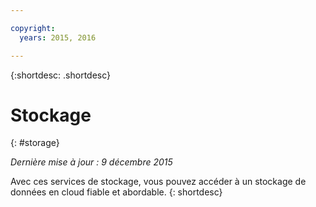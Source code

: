 ```yaml
---

copyright:
  years: 2015, 2016

---
```



{:shortdesc: .shortdesc} 

# Stockage
{: #storage}

*Dernière mise à jour : 9 décembre 2015*

Avec ces services de stockage, vous pouvez accéder à un stockage de données en cloud fiable et abordable.
{: shortdesc}



